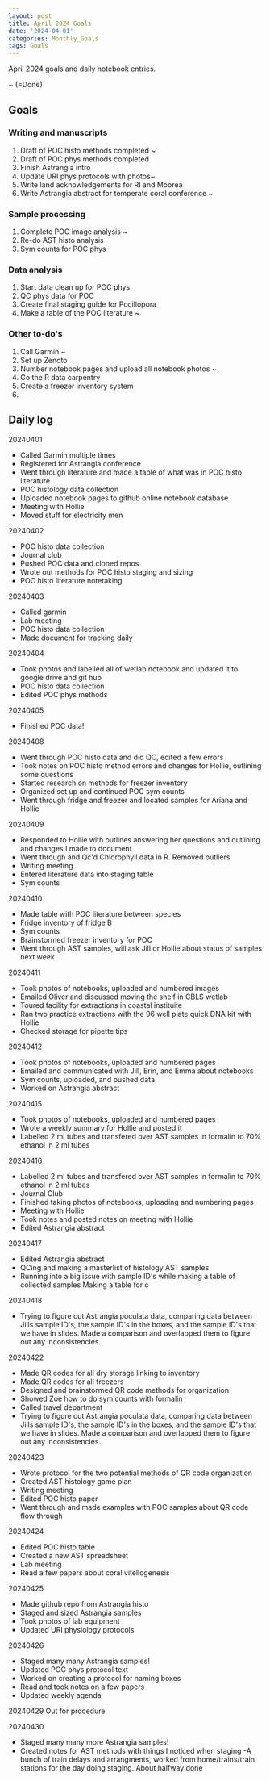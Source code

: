 ```yaml
---
layout: post
title: April 2024 Goals
date: '2024-04-01'
categories: Monthly_Goals
tags: Goals
---
```


April 2024 goals and daily notebook entries. 

~ (=Done)

## Goals  

### Writing and manuscripts 
              
1. Draft of POC histo methods completed ~
2. Draft of POC phys methods completed
3. Finish Astrangia intro
4. Update URI phys protocols with photos~
5. Write land acknowledgements for RI and Moorea
6. Write Astrangia abstract for temperate coral conference ~

### Sample processing

1. Complete POC image analysis ~
2.  Re-do AST histo analysis
3. Sym counts for POC phys

### Data analysis

1. Start data clean up for POC phys
2. QC phys data for POC
3. Create final staging guide for Pocillopora
4. Make a table of the POC literature ~

### Other to-do's
1. Call Garmin  ~
2. Set up Zenoto
3. Number notebook pages and upload all notebook photos ~
4. Go the R data carpentry
5. Create a freezer inventory system
6. 

## Daily log 


20240401

- Called Garmin multiple times
- Registered for Astrangia conference
- Went through literature and made a table of what was in POC histo literature
- POC histology data collection
- Uploaded notebook pages to github online notebook database
- Meeting with Hollie
- Moved stuff for electricity men


20240402

- POC histo data collection
- Journal club
- Pushed POC data and cloned repos
- Wrote out methods for POC histo staging and sizing
- POC histo literature notetaking 

20240403

- Called garmin
- Lab meeting
- POC histo data collection
- Made document for tracking daily 

20240404

- Took photos and labelled all of wetlab notebook and updated it to google drive and git hub
- POC histo data collection
- Edited POC phys methods 


20240405

- Finished POC data!

20240408

- Went through POC histo data and did QC, edited a few errors 
- Took notes on POC histo method errors and changes for Hollie, outlining some questions
- Started research on methods for freezer inventory
- Organized set up and continued POC sym counts
- Went through fridge and freezer and located samples for Ariana and Hollie

20240409

- Responded to Hollie with outlines answering her questions and outlining and changes I made to document
- Went through and Qc'd Chlorophyll data in R. Removed outliers 
- Writing meeting 
- Entered literature data into staging table 
- Sym counts

20240410

- Made table with POC literature between species
- Fridge inventory of fridge B
- Sym counts
- Brainstormed freezer inventory for POC
- Went through AST samples, will ask Jill or Hollie about status of samples next week

20240411

- Took photos of notebooks, uploaded and numbered images 
- Emailed Oliver and discussed moving the shelf in CBLS wetlab 
- Toured facility for extractions in coastal instituite
- Ran two practice extractions with the 96 well plate quick DNA kit with Hollie
- Checked storage for pipette tips


20240412

- Took photos of notebooks, uploaded and numbered pages
- Emailed and communicated with Jill, Erin, and Emma about notebooks 
- Sym counts, uploaded, and pushed data
- Worked on Astrangia abstract 

20240415

- Took photos of notebooks, uploaded and numbered pages
- Wrote a weekly summary for Hollie and posted it
- Labelled 2 ml tubes and transfered over AST samples in formalin to 70% ethanol in 2 ml tubes 


20240416

- Labelled 2 ml tubes and transfered over AST samples in formalin to 70% ethanol in 2 ml tubes 
- Journal Club
- Finished taking photos of notebooks, uploading and numbering pages
- Meeting with Hollie
- Took notes and posted notes on meeting with Hollie
- Edited Astrangia abstract

20240417

- Edited Astrangia abstract
- QCing and making a masterlist of histology AST samples
- Running into a big issue with sample ID's while making a table of collected samples Making a table for c


20240418
- Trying to figure out Astrangia poculata data, comparing data between Jills sample ID's, the sample ID's in the boxes, and the sample ID's that we have in slides. Made a comparison and overlapped them to figure out any inconsistencies. 


20240422

- Made QR codes for all dry storage linking to inventory
- Made QR codes for all freezers
- Designed and brainstormed QR code methods for organization 
- Showed Zoe how to do sym counts with formalin
- Called travel department
- Trying to figure out Astrangia poculata data, comparing data between Jills sample ID's, the sample ID's in the boxes, and the sample ID's that we have in slides. Made a comparison and overlapped them to figure out any inconsistencies. 


20240423

- Wrote protocol for the two potential methods of QR code organization
- Created AST histology game plan
- Writing meeting
- Edited POC histo paper
- Went through and made examples with POC samples about QR code flow through


20240424

- Edited POC histo table
- Created a new AST spreadsheet
- Lab meeting
- Read a few papers about coral vitellogenesis

20240425

- Made github repo from Astrangia histo
- Staged and sized Astrangia samples
- Took photos of lab equipment
- Updated URI physiology protocols

20240426

- Staged many many Astrangia samples!
- Updated POC phys protocol text
- Worked on creating a protocol for naming boxes 
- Read and took notes on a few papers
- Updated weekly agenda


20240429
Out for procedure

20240430

- Staged many many more Astrangia samples!
- Created notes for AST methods with things I noticed when staging
-A bunch of train delays and arrangments, worked from home/trains/train stations for the day doing staging. About halfway done